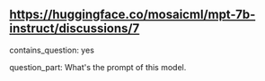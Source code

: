 ## https://huggingface.co/mosaicml/mpt-7b-instruct/discussions/7

contains_question: yes

question_part: What's the prompt of this model.